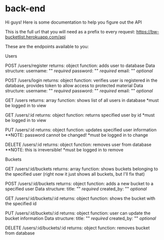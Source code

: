 # back-end

Hi guys! Here is some documentation to help you figure out the API

This is the full url that you will need as a prefix to every request:
    https://bw-bucketlist.herokuapp.com/api

These are the endpoints available to you:

Users

POST /users/register
returns: object
function: adds user to database
Data structure:
  username: "" *required*
  password: "" *required*
  email: "" *optional*

POST /users/login
returns: object
function: verifies user is registered in the database, provides token to allow access to protected material
Data structure:
  username: "" *required*
  password: "" *required*
  email: "" *optional*

GET /users
returns: array
function: shows list of all users in database *must be logged in to view

GET /users/:id
returns: object
function: returns specified user by id *must be logged in to view

PUT /users/:id
returns: object
function: updates specified user information **NOTE: password cannot be changed! *must be logged in to change

DELETE /users/:id
returns: object
function: removes user from database **NOTE: this is irreversible! *must be logged in to remove 


Buckets

GET /users/:id/buckets
returns: array
function: shows buckets belonging to the specified user (right now it just shows all buckets, but I'll fix that)

POST /users/:id/buckets
returns: object
function: adds a new bucket to a specified user
Data structure:
  title: "" *required*
  created_by: "" *optional*

GET /users/:id/buckets/:id
returns: object
function: shows the bucket with the specified id

PUT /users/:id/buckets/:id
returns: object
function: user can update the bucket information
Data structure:
  title: "" *required*
  created_by: "" *optional*

DELETE /users/:id/buckets/:id
returns: object
function: removes bucket from database






